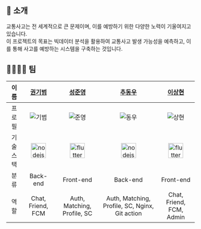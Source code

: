 ## 💬 소개

교통사고는 전 세계적으로 큰 문제이며, 이를 예방하기 위한 다양한 노력이 기울여지고 있습니다.    
이 프로젝트의 목표는 빅데이터 분석을 활용하여 교통사고 발생 가능성을 예측하고, 이를 통해 사고를 예방하는 시스템을 구축하는 것입니다.

## 👨‍👩‍👧‍👦 팀

|이름 | [권기범](https://github.com/KibeomGwon)| [성준영](https://github.com/sungjungyoung) | [추동우](https://github.com/DongWooChoo) | [이상현](https://github.com/idealHyun) |
| :-: | :-: | :-: | :-: | :-: |
|프로필 | ![기범](https://github.com/KibeomGwon.png) | ![준영](https://github.com/sungjungyoung.png) | ![동우](https://github.com/DongWooChoo.png) | ![상현](https://github.com/idealHyun.png) |
| 기술 스택 |  <a href="https://nodejs.org/" target="_blank" rel="noreferrer"> <img src="https://www.vectorlogo.zone/logos/nodejs/nodejs-icon.svg" alt="nodejs" width="40" height="40"/> </a> | <a href="https://flutter.dev/" target="_blank" rel="noreferrer"> <img src="https://www.vectorlogo.zone/logos/flutterio/flutterio-icon.svg" alt="flutter" width="40" height="40"/> </a> |  <a href="https://nodejs.org/" target="_blank" rel="noreferrer"> <img src="https://www.vectorlogo.zone/logos/nodejs/nodejs-icon.svg" alt="nodejs" width="40" height="40"/> </a> |  <a href="https://flutter.dev/" target="_blank" rel="noreferrer"> <img src="https://www.vectorlogo.zone/logos/flutterio/flutterio-icon.svg" alt="flutter" width="40" height="40"/> </a> |
|분류 | Back-end | Front-end | Back-end | Front-end |
|역할 | Chat, Friend, FCM | Auth, Matching, Profile, SC | Auth, Matching, Profile, SC, Nginx, Git action | Chat, Friend, FCM, Admin |
